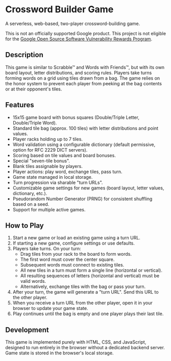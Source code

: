 # Crossword Builder Game

A serverless, web-based, two-player crossword-building game.

This is not an officially supported Google product. This project is not eligible for the [Google Open Source Software Vulnerability Rewards Program](https://bughunters.google.com/open-source-security).

## Description

This game is similar to Scrabble™ and Words with Friends™, but with its own board layout, letter distributions, and scoring rules. Players take turns forming words on a grid using tiles drawn from a bag. The game relies on the honor system to prevent each player from peeking at the bag contents or at their opponent's tiles.

## Features

-   15x15 game board with bonus squares (Double/Triple Letter, Double/Triple Word).
-   Standard tile bag (approx. 100 tiles) with letter distributions and point values.
-   Player racks holding up to 7 tiles.
-   Word validation using a configurable dictionary (default permissive, option for RFC 2229 DICT servers).
-   Scoring based on tile values and board bonuses.
-   Special "seven-tile bonus".
-   Blank tiles assignable by players.
-   Player actions: play word, exchange tiles, pass turn.
-   Game state managed in local storage.
-   Turn progression via sharable "turn URLs".
-   Customizable game settings for new games (board layout, letter values, dictionary, etc.).
-   Pseudorandom Number Generator (PRNG) for consistent shuffling based on a seed.
-   Support for multiple active games.

## How to Play

1.  Start a new game or load an existing game using a turn URL.
2.  If starting a new game, configure settings or use defaults.
3.  Players take turns. On your turn:
    *   Drag tiles from your rack to the board to form words.
    *   The first word must cover the center square.
    *   Subsequent words must connect to existing tiles.
    *   All new tiles in a turn must form a single line (horizontal or vertical).
    *   All resulting sequences of letters (horizontal and vertical) must be valid words.
    *   Alternatively, exchange tiles with the bag or pass your turn.
4.  After your turn, the game will generate a "turn URL". Send this URL to the other player.
5.  When you receive a turn URL from the other player, open it in your browser to update your game state.
6.  Play continues until the bag is empty and one player plays their last tile.

## Development

This game is implemented purely with HTML, CSS, and JavaScript, designed to run entirely in the browser without a dedicated backend server. Game state is stored in the browser's local storage.
